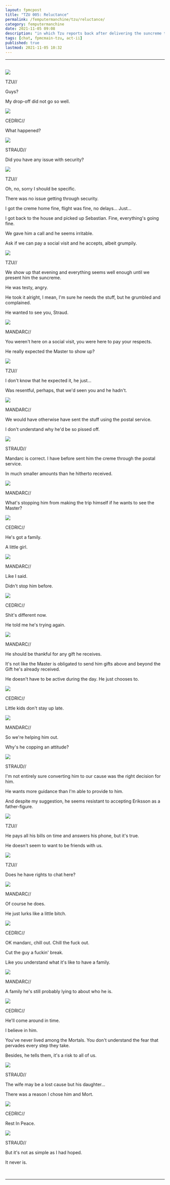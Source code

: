 ```yaml
---
layout: fpmcpost
title: "TZU 005: Reluctance"
permalink: /femputermanchine/tzu/reluctance/
category: femputermanchine
date: 2021-11-05 09:08
description: "in which Tzu reports back after delivering the suncreme to Kealoha"
tags: [chat, fpmcmain-tzu, act-ii]
published: true
lastmod: 2021-11-05 10:32
---
```

[//]: # ( 11/05/21  -added)

*****
<br>
<div class="chat-box">
<img src="{{ site.url }}/assets/tb/tzu-fineflowers.jpg" class="chat-portrait" />
<p class="ppl-sez">TZU//</p>
<p class="ppl-sez">Guys?</p>
<p class="ppl-sez">My drop-off did not go so well.</p>
</div>

<div class="chat-box">
<img src="{{ site.url }}/assets/tb/cedric.jpg" class="chat-portrait" />
<p class="ppl-sez">CEDRIC//</p>
<p class="ppl-sez">What happened?</p>
</div>

<div class="chat-box">
<img src="{{ site.url }}/assets/tb/straud-emptyglass.jpg" class="chat-portrait" />
<p class="ppl-sez">STRAUD//</p>
<p class="ppl-sez">Did you have any issue with security?</p>
</div>

<div class="chat-box">
<img src="{{ site.url }}/assets/tb/tzu-fineflowers.jpg" class="chat-portrait" />
<p class="ppl-sez">TZU//</p>
<p class="ppl-sez">Oh, no, sorry I should be specific.</p>
<p class="ppl-sez">There was no issue getting through security.</p>
<p class="ppl-sez">I got the creme home fine, flight was fine, no delays... Just...</p>
<p class="ppl-sez">I got back to the house and picked up Sebastian. Fine, everything's going fine.</p>
<p class="ppl-sez">We gave him a call and he seems irritable.</p>
<p class="ppl-sez">Ask if we can pay a social visit and he accepts, albeit grumpily.</p>
</div>

<div class="chat-box">
<img src="{{ site.url }}/assets/tb/tzu-fineflowers.jpg" class="chat-portrait" />
<p class="ppl-sez">TZU//</p>
<p class="ppl-sez">We show up that evening and everything seems well enough until we present him the suncreme.</p>
<p class="ppl-sez">He was testy, angry.</p>
<p class="ppl-sez">He took it alright, I mean, I'm sure he needs the stuff, but he grumbled and complained.</p>
<p class="ppl-sez">He wanted to see you, Straud.</p>
</div>

<div class="chat-box">
<img src="{{ site.url }}/assets/tb/mandarc-skeptic.jpg" class="chat-portrait" />
<p class="ppl-sez">MANDARC//</p>
<p class="ppl-sez">You weren't here on a social visit, you were here to pay your respects.</p>
<p class="ppl-sez">He really expected the Master to show up?</p>
</div>

<div class="chat-box">
<img src="{{ site.url }}/assets/tb/tzu-fineflowers.jpg" class="chat-portrait" />
<p class="ppl-sez">TZU//</p>
<p class="ppl-sez">I don't know that he expected it, he just...</p>
<p class="ppl-sez">Was resentful, perhaps, that we'd seen you and he hadn't.</p>
</div>

<div class="chat-box">
<img src="{{ site.url }}/assets/tb/mandarc-skeptic.jpg" class="chat-portrait" />
<p class="ppl-sez">MANDARC//</p>
<p class="ppl-sez">We would have otherwise have sent the stuff using the postal service.</p>
<p class="ppl-sez">I don't understand why he'd be so pissed off.</p>
</div>

<div class="chat-box">
<img src="{{ site.url }}/assets/tb/straud.jpg" class="chat-portrait" />
<p class="ppl-sez">STRAUD//</p>
<p class="ppl-sez">Mandarc is correct. I have before sent him the creme through the postal service.</p>
<p class="ppl-sez">In much smaller amounts than he hitherto received.</p>
</div>

<div class="chat-box">
<img src="{{ site.url }}/assets/tb/mandarc-skeptic.jpg" class="chat-portrait" />
<p class="ppl-sez">MANDARC//</p>
<p class="ppl-sez">What's stopping him from making the trip himself if he wants to see the Master?</p>
</div>

<div class="chat-box">
<img src="{{ site.url }}/assets/tb/cedric.jpg" class="chat-portrait" />
<p class="ppl-sez">CEDRIC//</p>
<p class="ppl-sez">He's got a family.</p>
<p class="ppl-sez">A little girl.</p>
</div>

<div class="chat-box">
<img src="{{ site.url }}/assets/tb/mandarc-skeptic.jpg" class="chat-portrait" />
<p class="ppl-sez">MANDARC//</p>
<p class="ppl-sez">Like I said.</p>
<p class="ppl-sez">Didn't stop him before.</p>
</div>

<div class="chat-box">
<img src="{{ site.url }}/assets/tb/cedric.jpg" class="chat-portrait" />
<p class="ppl-sez">CEDRIC//</p>
<p class="ppl-sez">Shit's different now.</p>
<p class="ppl-sez">He told me he's trying again.</p>
</div>

<div class="chat-box">
<img src="{{ site.url }}/assets/tb/mandarc-skeptic.jpg" class="chat-portrait" />
<p class="ppl-sez">MANDARC//</p>
<p class="ppl-sez">He should be thankful for any gift he receives.</p>
<p class="ppl-sez">It's not like the Master is obligated to send him gifts above and beyond the Gift he's already received.</p>
<p class="ppl-sez">He doesn't have to be active during the day. He just chooses to.</p>
</div>

<div class="chat-box">
<img src="{{ site.url }}/assets/tb/cedric.jpg" class="chat-portrait" />
<p class="ppl-sez">CEDRIC//</p>
<p class="ppl-sez">Little kids don't stay up late.</p>
</div>

<div class="chat-box">
<img src="{{ site.url }}/assets/tb/mandarc-skeptic.jpg" class="chat-portrait" />
<p class="ppl-sez">MANDARC//</p>
<p class="ppl-sez">So we're helping him out.</p>
<p class="ppl-sez">Why's he copping an attitude?</p>
</div>

<div class="chat-box">
<img src="{{ site.url }}/assets/tb/straud.jpg" class="chat-portrait" />
<p class="ppl-sez">STRAUD//</p>
<p class="ppl-sez">I'm not entirely sure converting him to our cause was the right decision for him.</p>
<p class="ppl-sez">He wants more guidance than I'm able to provide to him.</p>
<p class="ppl-sez">And despite my suggestion, he seems resistant to accepting Eriksson as a father-figure.</p>
</div>

<div class="chat-box">
<img src="{{ site.url }}/assets/tb/tzu-fineflowers.jpg" class="chat-portrait" />
<p class="ppl-sez">TZU//</p>
<p class="ppl-sez">He pays all his bills on time and answers his phone, but it's true.</p>
<p class="ppl-sez">He doesn't seem to want to be friends with us.</p>
</div>

<div class="chat-box">
<img src="{{ site.url }}/assets/tb/tzu-fineflowers.jpg" class="chat-portrait" />
<p class="ppl-sez">TZU//</p>
<p class="ppl-sez">Does he have rights to chat here?</p>
</div>

<div class="chat-box">
<img src="{{ site.url }}/assets/tb/mandarc-skeptic.jpg" class="chat-portrait" />
<p class="ppl-sez">MANDARC//</p>
<p class="ppl-sez">Of course he does.</p>
<p class="ppl-sez">He just lurks like a little bitch.</p>
</div>

<div class="chat-box">
<img src="{{ site.url }}/assets/tb/cedric.jpg" class="chat-portrait" />
<p class="ppl-sez">CEDRIC//</p>
<p class="ppl-sez">OK mandarc, chill out. Chill the fuck out.</p>
<p class="ppl-sez">Cut the guy a fuckin' break.</p>
<p class="ppl-sez">Like you understand what it's like to have a family.</p>
</div>

<div class="chat-box">
<img src="{{ site.url }}/assets/tb/mandarc-skeptic.jpg" class="chat-portrait" />
<p class="ppl-sez">MANDARC//</p>
<p class="ppl-sez">A family he's still probably lying to about who he is.</p>
</div>

<div class="chat-box">
<img src="{{ site.url }}/assets/tb/cedric.jpg" class="chat-portrait" />
<p class="ppl-sez">CEDRIC//</p>
<p class="ppl-sez">He'll come around in time.</p>
<p class="ppl-sez">I believe in him.</p>
<p class="ppl-sez">You've never lived among the Mortals. You don't understand the fear that pervades every step they take.</p>
<p class="ppl-sez">Besides, he tells them, it's a risk to all of us.</p>
</div>

<div class="chat-box">
<img src="{{ site.url }}/assets/tb/straud.jpg" class="chat-portrait" />
<p class="ppl-sez">STRAUD//</p>
<p class="ppl-sez">The wife may be a lost cause but his daughter...</p>
<p class="ppl-sez">There was a reason I chose him and Mort.</p>
</div>

<div class="chat-box">
<img src="{{ site.url }}/assets/tb/cedric.jpg" class="chat-portrait" />
<p class="ppl-sez">CEDRIC//</p>
<p class="ppl-sez">Rest In Peace.</p>
</div>

<div class="chat-box">
<img src="{{ site.url }}/assets/tb/straud.jpg" class="chat-portrait" />
<p class="ppl-sez">STRAUD//</p>
<p class="ppl-sez">But it's not as simple as I had hoped.</p>
<p class="ppl-sez">It never is.</p>
</div>
<br>

*****


